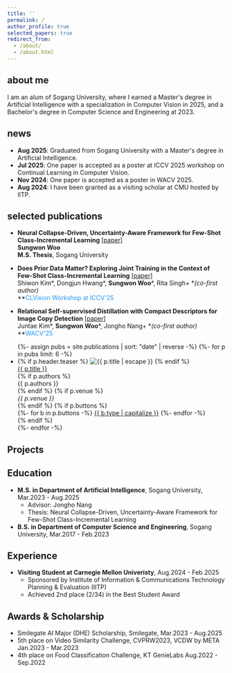 ```yaml
---
title: ''
permalink: /
author_profile: true
selected_papers: true
redirect_from: 
  - /about/
  - /about.html
---
```


## about me
I am an alum of Sogang University, where I earned a Master's degree in Artificial Intelligence with a specialization in Computer Vision in 2025, and a Bachelor's degree in Computer Science and Engineering at 2023.
<!-- My previous research focuses on image retrieval and visual copy detection, as well as in the development of lightweight neural networks. Recently, I am pursuing strong interest in visual continual learning with a data-constrained environment.  -->

## news
- **Aug 2025**: Graduated from Sogang University with a Master's degree in Artificial Intelligence.
- **Jul 2025**: One paper is accepted as a poster at ICCV 2025 workshop on Continual Learning in Computer Vision.
- **Nov 2024**: One paper is accepted as a poster in WACV 2025.
- **Aug 2024**: I have been granted as a visiting scholar at CMU hosted by IITP.

## selected publications
- **Neural Collapse-Driven, Uncertainty-Aware Framework for Few-Shot Class-Incremental Learning** [[paper]](/files/Sungwon_s_Masters.pdf)  
**Sungwon Woo**  
**M.S. Thesis**, Sogang University

- **Does Prior Data Matter? Exploring Joint Training in the Context of Few-Shot Class-Incremental Learning** [[paper]](https://arxiv.org/pdf/2503.10003)  
Shiwon Kim\*, Dongjun Hwang\*, **Sungwon Woo***, Rita Singh+ **(*co-first author)**  
**<span style="color: #2196F3;">CLVision Workshop at ICCV'25</span>

- **Relational Self-supervised Distillation with Compact Descriptors for Image Copy Detection** [[paper]](https://openaccess.thecvf.com/content/WACV2025/papers/Kim_Relational_Self-Supervised_Distillation_with_Compact_Descriptors_for_Image_Copy_Detection_WACV_2025_paper.pdf)  
Juntae Kim\*, **Sungwon Woo***, Jongho Nang+ **(*co-first author)**  
**<span style="color: #2196F3;">WACV'25</span>

<ul class="pub-list">
{%- assign pubs = site.publications | sort: "date" | reverse -%}
{%- for p in pubs limit: 6 -%}
  <li class="pub-item">
    <div class="pub-thumb">
      {% if p.header.teaser %}
        <img src="{{ p.header.teaser | relative_url }}" alt="{{ p.title | escape }}">
      {% endif %}
    </div>
    <div class="pub-meta">
      <div class="pub-title"><a href="{{ p.url | relative_url }}">{{ p.title }}</a></div>
      {% if p.authors %}<div class="pub-authors">{{ p.authors }}</div>{% endif %}
      {% if p.venue %}<div class="pub-venue"><em>{{ p.venue }}</em></div>{% endif %}
      {% if p.buttons %}
      <div class="pub-links">
        {%- for b in p.buttons -%}
          <a href="{{ b.url }}" target="_blank">{{ b.type | capitalize }}</a>
        {%- endfor -%}
      </div>
      {% endif %}
    </div>
  </li>
{%- endfor -%}
</ul>

## Projects


## Education

- **M.S. in Department of Artificial Intelligence**, Sogang University, Mar.2023 - Aug.2025  
  - Advisor: Jongho Nang
  - Thesis: Neural Collapse-Driven, Uncertainty-Aware Framework for Few-Shot Class-Incremental Learning
- **B.S. in Department of Computer Science and Engineering**, Sogang University, Mar.2017 - Feb.2023

## Experience
- **Visiting Student at Carnegie Mellon Univeristy**, Aug.2024 - Feb.2025
  - Sponsored by Institute of Information & Communications Technology Planning & Evaluation (IITP)
  - Achieved 2nd place (2/34) in the Best Student Award

## Awards & Scholarship
  - Smilegate AI Major (DHE) Scholarship, Smilegate, Mar.2023 - Aug.2025
  - 5th place on Video Similarity Challenge, CVPRW2023, VCDW by META Jan.2023 - Mar.2023
  - 4th place on Food Classification Challenge, KT GenieLabs Aug.2022 - Sep.2022